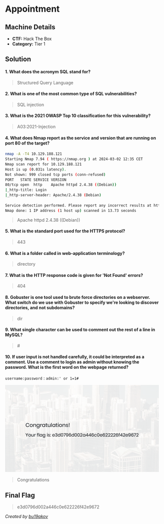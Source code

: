 # Appointment

## Machine Details 

- **CTF:** Hack The Box
- **Category:** Tier 1

## Solution

#### 1. What does the acronym SQL stand for?

> Structured Query Language

#### 2. What is one of the most common type of SQL vulnerabilities?

> SQL injection

#### 3. What is the 2021 OWASP Top 10 classification for this vulnerability?

> A03:2021-Injection

#### 4. What does Nmap report as the service and version that are running on port 80 of the target?

```sh
nmap -A -T4 10.129.188.121
Starting Nmap 7.94 ( https://nmap.org ) at 2024-03-02 12:35 CET
Nmap scan report for 10.129.188.121
Host is up (0.031s latency).
Not shown: 999 closed tcp ports (conn-refused)
PORT   STATE SERVICE VERSION
80/tcp open  http    Apache httpd 2.4.38 ((Debian))
|_http-title: Login
|_http-server-header: Apache/2.4.38 (Debian)

Service detection performed. Please report any incorrect results at https://nmap.org/submit/ .
Nmap done: 1 IP address (1 host up) scanned in 13.73 seconds
```

> Apache httpd 2.4.38 ((Debian))

#### 5. What is the standard port used for the HTTPS protocol?

> 443

#### 6. What is a folder called in web-application terminology?

> directory

#### 7. What is the HTTP response code is given for 'Not Found' errors?

> 404

#### 8. Gobuster is one tool used to brute force directories on a webserver. What switch do we use with Gobuster to specify we're looking to discover directories, and not subdomains?

> dir

#### 9. What single character can be used to comment out the rest of a line in MySQL?

> \#

#### 10. If user input is not handled carefully, it could be interpreted as a comment. Use a comment to login as admin without knowing the password. What is the first word on the webpage returned?

`username:password` : `admin:' or 1=1#`

![flag](./flag.jpg)

> Congratulations


## Final Flag

> e3d0796d002a446c0e622226f42e9672

*Created by [bu19akov](https://github.com/bu19akov)*